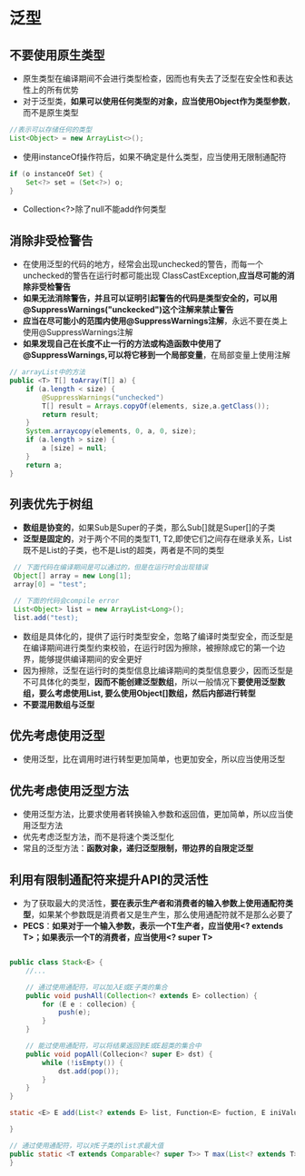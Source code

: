 # 泛型

## 不要使用原生类型

- 原生类型在编译期间不会进行类型检查，因而也有失去了泛型在安全性和表达性上的所有优势
- 对于泛型类，**如果可以使用任何类型的对象，应当使用Object作为类型参数**，而不是原生类型

```java
//表示可以存储任何的类型
List<Object> = new ArrayList<>();
```

- 使用instanceOf操作符后，如果不确定是什么类型，应当使用无限制通配符

```java
if (o instanceOf Set) {
    Set<?> set = (Set<?>) o;
}
```

- Collection<?>除了null不能add作何类型



## 消除非受检警告

- 在使用泛型的代码的地方，经常会出现unchecked的警告，而每一个unchecked的警告在运行时都可能出现    ClassCastException,**应当尽可能的消除非受检警告**
- **如果无法消除警告，并且可以证明引起警告的代码是类型安全的，可以用@SuppressWarnings("unckecked")这个注解来禁止警告**
- **应当在尽可能小的范围内使用@SuppressWarnings注解**，永远不要在类上使用@SuppressWarnings注解
- **如果发现自己在长度不止一行的方法或构造函数中使用了@SuppressWarnings,可以将它移到一个局部变量**，在局部变量上使用注解


```java
// arrayList中的方法
public <T> T[] toArray(T[] a) {
    if (a.length < size) {
        @SuppressWarnings("unchecked")
        T[] result = Arrays.copyOf(elements, size,a.getClass());
        return result;
    }
    System.arraycopy(elements, 0, a, 0, size);
    if (a.length > size) {
        a [size] = null;
    }
    return a;
}
```

## 列表优先于树组

- **数组是协变的**，如果Sub是Super的子类，那么Sub[]就是Super[]的子类
- **泛型是固定的**，对于两个不同的类型T1, T2,即使它们之间存在继承关系，List<T1>既不是List<T2>的子类，也不是List<T2>的超类，两者是不同的类型

```java
 // 下面代码在编译期间是可以通过的，但是在运行时会出现错误
 Object[] array = new Long[1];
 array[0] = "test";

 // 下面的代码会compile error
 List<Object> list = new ArrayList<Long>();
 list.add("test);
```

- 数组是具体化的，提供了运行时类型安全，忽略了编译时类型安全，而泛型是在编译期间进行类型约束校验，在运行时因为擦除，被擦除成它的第一个边界，能够提供编译期间的安全更好
- 因为擦除，泛型在运行时的类型信息比编译期间的类型信息要少，因而泛型是不可具体化的类型，**因而不能创建泛型数组**，所以一般情况下**要使用泛型数组，要么考虑使用List, 要么使用Object[]数组，然后内部进行转型**
- **不要混用数组与泛型**


## 优先考虑使用泛型

- 使用泛型，比在调用时进行转型更加简单，也更加安全，所以应当使用泛型


## 优先考虑使用泛型方法

- 使用泛型方法，比要求使用者转换输入参数和返回值，更加简单，所以应当使用泛型方法
- 优先考虑泛型方法，而不是将速个类泛型化
- 常且的泛型方法：**函数对象，递归泛型限制，带边界的自限定泛型**


## 利用有限制通配符来提升API的灵活性

- 为了获取最大的灵活性，**要在表示生产者和消费者的输入参数上使用通配符类型**，如果某个参数既是消费者又是生产生，那么使用通配符就不是那么必要了
- **PECS**：**如果对于一个输入参数，表示一个T生产者，应当使用<? extends T>；如果表示一个T的消费者，应当使用<? super T>**

```java

public class Stack<E> {
    //...

    // 通过使用通配符，可以加入E或E子类的集合
    public void pushAll(Collection<? extends E> collection) {
        for (E e : collecion) {
            push(e);
        }
    }

    // 能过使用通配符，可以将结果返回到E或E超类的集合中
    public void popAll(Collecion<? super E> dst) {
        while (!isEmpty()) {
            dst.add(pop());
        }
    }
}

static <E> E add(List<? extends E> list, Function<E> fuction, E iniValue) {

}

// 通过使用通配符，可以对E子类的list求最大值
public static <T extends Comparable<? super T>> T max(List<? extends T> list) {
}
```